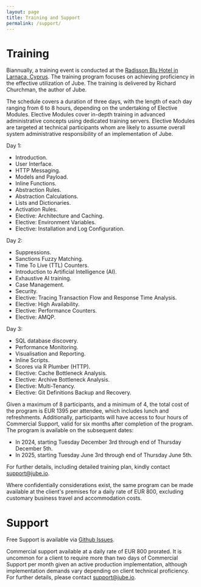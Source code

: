 ```yaml
---
layout: page
title: Training and Support
permalink: /support/
---
```


# Training
Biannually, a training event is conducted at the [Radisson Blu Hotel in Larnaca, Cyprus](https://www.radissonhotels.com/en-us/hotels/radisson-blu-larnaca). The training program focuses on achieving proficiency in the effective utilization of Jube.  The training is delivered by Richard Churchman, the author of Jube.

The schedule covers a duration of three days, with the length of each day ranging from 6 to 8 hours, depending on the undertaking of Elective Modules. Elective Modules cover in-depth training in advanced administrative concepts using dedicated training servers.  Elective Modules are targeted at technical participants whom are likely to assume overall system administrative responsibility of an implementation of Jube.

Day 1:

* Introduction.
* User Interface.
* HTTP Messaging.
* Models and Payload.
* Inline Functions.
* Abstraction Rules.
* Abstraction Calculations.
* Lists and Dictionaries.
* Activation Rules.
* Elective: Architecture and Caching.
* Elective: Environment Variables.
* Elective: Installation and Log Configuration.

Day 2:

* Suppressions.
* Sanctions Fuzzy Matching.
* Time To Live (TTL) Counters.
* Introduction to Artificial Intelligence (AI).
* Exhaustive AI training.
* Case Management.
* Security.
* Elective: Tracing Transaction Flow and Response Time Analysis.
* Elective: High Availability.
* Elective: Performance Counters.
* Elective: AMQP.

Day 3:

* SQL database discovery.
* Performance Monitoring.
* Visualisation and Reporting.
* Inline Scripts.
* Scores via R Plumber (HTTP).
* Elective: Cache Bottleneck Analysis.
* Elective: Archive Bottleneck Analysis.
* Elective: Multi-Tenancy.
* Elective: Git Definitions Backup and Recovery.

Given a maximum of 8 participants, and a minimum of 4, the total cost of the program is EUR 1395 per attendee, which includes lunch and refreshments. Additionally, participants will have access to four hours of Commercial Support, valid for six months after completion of the program.  The program is available on the subsequent dates:

* In 2024, starting Tuesday December 3rd through end of Thursday December 5th.
* In 2025, starting Tuesday June 3rd through end of Thursday June 5th.

For further details, including detailed training plan, kindly contact [support@jube.io](mailto:support@jube.io).

Where confidentially considerations exist, the same program can be made available at the client's premises for a daily rate of EUR 800, excluding customary business travel and accommodation costs.

# Support
Free Support is available via [Github Issues](https://github.com/jube-home/jube/issues).

Commercial support available at a daily rate of EUR 800 prorated. It is uncommon for a client to require more than two days of Commercial Support per month given an active production implementation,  although implementation demands vary depending on client technical proficiency. For further details, please contact [support@jube.io](mailto:support@jube.io).